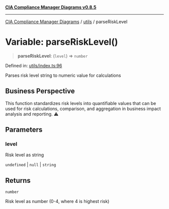 [**CIA Compliance Manager Diagrams v0.8.5**](../../README.md)

***

[CIA Compliance Manager Diagrams](../../modules.md) / [utils](../README.md) / parseRiskLevel

# Variable: parseRiskLevel()

> **parseRiskLevel**: (`level`) => `number`

Defined in: [utils/index.ts:96](https://github.com/Hack23/cia-compliance-manager/blob/4f2006283e1cd56feb8daea1f810b2bc8c1b1d1b/src/utils/index.ts#L96)

Parses risk level string to numeric value for calculations

## Business Perspective

This function standardizes risk levels into quantifiable values that
can be used for risk calculations, comparison, and aggregation in
business impact analysis and reporting. ⚠️

## Parameters

### level

Risk level as string

`undefined` | `null` | `string`

## Returns

`number`

Risk level as number (0-4, where 4 is highest risk)
